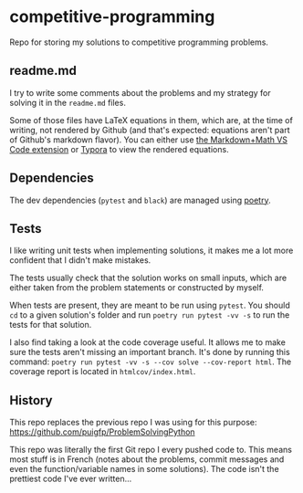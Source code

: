 # competitive-programming

Repo for storing my solutions to competitive programming problems.

## readme.md

I try to write some comments about the problems and my strategy for solving it in the `readme.md` files.

Some of those files have LaTeX equations in them, which are, at the time of writing, not rendered by Github (and that's expected: equations aren't part of Github's markdown flavor). You can either use [the Markdown+Math VS Code extension](https://marketplace.visualstudio.com/items?itemName=goessner.mdmath) or [Typora](https://www.typora.io/) to view the rendered equations.

## Dependencies

The dev dependencies (`pytest` and `black`) are managed using [poetry](https://poetry.eustace.io/).

## Tests

I like writing unit tests when implementing solutions, it makes me a lot more confident that I didn't make mistakes.

The tests usually check that the solution works on small inputs, which are either taken from the problem statements or constructed by myself.

When tests are present, they are meant to be run using `pytest`. You should `cd` to a given solution's folder and run `poetry run pytest -vv -s` to run the tests for that solution.

I also find taking a look at the code coverage useful. It allows me to make sure the tests aren't missing an important branch. It's done by running this command: `poetry run pytest -vv -s --cov solve --cov-report html`. The coverage report is located in `htmlcov/index.html`.

## History

This repo replaces the previous repo I was using for this purpose: https://github.com/puigfp/ProblemSolvingPython

This repo was literally the first Git repo I every pushed code to. This means most stuff is in French (notes about the problems, commit messages and even the function/variable names in some solutions). The code isn't the prettiest code I've ever written...
